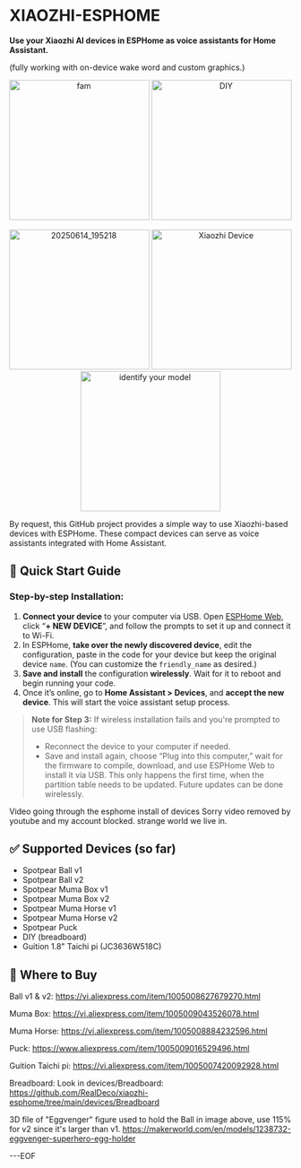 
# XIAOZHI-ESPHOME

**Use your Xiaozhi AI devices in ESPHome as voice assistants for Home Assistant.**

(fully working with on-device wake word and custom graphics.)

<p align="center">
  <img src="https://github.com/user-attachments/assets/958a2d99-5752-481b-be1e-d9ad797e6e33" alt="fam" width="250"/>
  <img src="https://github.com/user-attachments/assets/931189c1-d7eb-444c-b6be-e83a17111abc" alt="DIY" width="250"/>
</p>
<p align="center">
  <img src="https://github.com/user-attachments/assets/5d364985-a4ce-4b49-bf03-af7ce22bbc35" alt="20250614_195218" width="250"/>
  <img src="https://github.com/user-attachments/assets/8e66a3d6-527b-4047-9f0c-fb7c9cb2490f" alt="Xiaozhi Device" width="250"/>
  <img src="https://github.com/user-attachments/assets/4aa49b9e-ab2c-4949-aefc-9d51ecf6ac40" alt="identify your model" width="250"/>
</p>



By request, this GitHub project provides a simple way to use Xiaozhi-based devices with ESPHome. These compact devices can serve as voice assistants integrated with Home Assistant.

## 🚀 Quick Start Guide

### Step-by-step Installation:

1. **Connect your device** to your computer via USB. Open [ESPHome Web](https://web.esphome.io), click “**+ NEW DEVICE**”, and follow the prompts to set it up and connect it to Wi-Fi.
2. In ESPHome, **take over the newly discovered device**, edit the configuration, paste in the code for your device but keep the original device `name`. (You can customize the `friendly_name` as desired.)
3. **Save and install** the configuration **wirelessly**. Wait for it to reboot and begin running your code.
4. Once it’s online, go to **Home Assistant > Devices**, and **accept the new device**. This will start the voice assistant setup process.

> **Note for Step 3:**
> If wireless installation fails and you're prompted to use USB flashing:
>
> * Reconnect the device to your computer if needed.
> * Save and install again, choose “Plug into this computer,” wait for the firmware to compile, download, and use ESPHome Web to install it via USB.
>   This only happens the first time, when the partition table needs to be updated. Future updates can be done wirelessly.

Video going through the esphome install of devices
Sorry video removed by youtube and my account blocked. strange world we live in.

## ✅ Supported Devices (so far)

* Spotpear Ball v1
* Spotpear Ball v2
* Spotpear Muma Box v1
* Spotpear Muma Box v2
* Spotpear Muma Horse v1
* Spotpear Muma Horse v2
* Spotpear Puck
* DIY (breadboard)
* Guition 1.8" Taichi pi (JC3636W518C)

## 🛒 Where to Buy

Ball v1 & v2: https://vi.aliexpress.com/item/1005008627679270.html

Muma Box: https://vi.aliexpress.com/item/1005009043526078.html

Muma Horse: https://vi.aliexpress.com/item/1005008884232596.html

Puck: https://www.aliexpress.com/item/1005009016529496.html

Guition Taichi pi: https://vi.aliexpress.com/item/1005007420092928.html

Breadboard: Look in devices/Breadboard: https://github.com/RealDeco/xiaozhi-esphome/tree/main/devices/Breadboard

3D file of "Eggvenger" figure used to hold the Ball in image above, use 115% for v2 since it's larger than v1.
https://makerworld.com/en/models/1238732-eggvenger-superhero-egg-holder

---EOF

